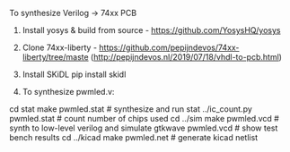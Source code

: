 To synthesize Verilog -> 74xx PCB

1. Install yosys & build from source - https://github.com/YosysHQ/yosys

2. Clone 74xx-liberty - https://github.com/pepijndevos/74xx-liberty/tree/maste (http://pepijndevos.nl/2019/07/18/vhdl-to-pcb.html)

3. Install SKiDL
pip install skidl

4. To synthesize pwmled.v:

cd stat
make pwmled.stat # synthesize and run stat
../ic_count.py pwmled.stat # count number of chips used
cd ../sim
make pwmled.vcd # synth to low-level verilog and simulate
gtkwave pwmled.vcd # show test bench results
cd ../kicad
make pwmled.net # generate kicad netlist


